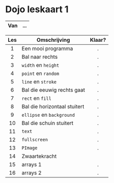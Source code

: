 # Dojo leskaart 1

Van|...
:---:|:-------------------------------------------------:|

Les|Omschrijving|Klaar?
:---:|-------------------------------------|:---:
1|Een mooi programma|.
2|Bal naar rechts|.
3|`width` en `height`|.
4|`point` en `random`|.
5|`line` en `stroke`|.
6|Bal die eeuwig rechts gaat|.
7|`rect` en `fill`|.
8|Bal die horizontaal stuitert|.
9|`ellipse` en `background`|.
10|Bal die schuin stuitert|.
11|`text`|.
12|`fullscreen`|.
13|`PImage`|.
14|Zwaartekracht
15|arrays 1|.
16|arrays 2|.
